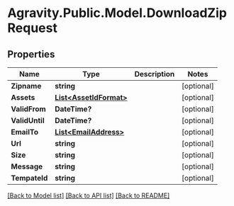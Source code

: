 # Agravity.Public.Model.DownloadZipRequest

## Properties

Name | Type | Description | Notes
------------ | ------------- | ------------- | -------------
**Zipname** | **string** |  | [optional] 
**Assets** | [**List&lt;AssetIdFormat&gt;**](AssetIdFormat.md) |  | [optional] 
**ValidFrom** | **DateTime?** |  | [optional] 
**ValidUntil** | **DateTime?** |  | [optional] 
**EmailTo** | [**List&lt;EmailAddress&gt;**](EmailAddress.md) |  | [optional] 
**Url** | **string** |  | [optional] 
**Size** | **string** |  | [optional] 
**Message** | **string** |  | [optional] 
**TempateId** | **string** |  | [optional] 

[[Back to Model list]](../README.md#documentation-for-models) [[Back to API list]](../README.md#documentation-for-api-endpoints) [[Back to README]](../README.md)


